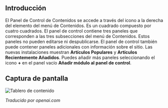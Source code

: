 <!-- Filename: J4.x:Content_Dashboard / Display title: Panel de Contenido   -->

## Introducción

El Panel de Control de Contenidos se accede a través del icono a la derecha del elemento del menú de Contenidos. Es un cuadrado compuesto por cuatro cuadrados. El panel de control contiene tres paneles que corresponden a las tres subsecciones del menú de Contenidos. Estos paneles no pueden editarse ni despublicarse. El panel de control también puede contener paneles adicionales con información sobre el sitio. Las nuevas instalaciones muestran **Artículos Populares** y **Artículos Recientemente Añadidos**. Puedes añadir más paneles seleccionando el icono **+** en el panel vacío **Añadir módulo al panel de control**.

## Captura de pantalla

![Tablero de contenido](../../../en/images/dashboards/content-dashboard.png)

*Traducido por openai.com*

